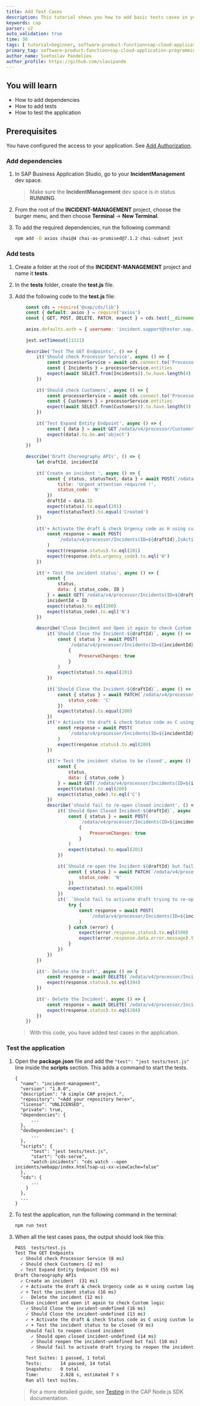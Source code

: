 ```yaml
---
title: Add Test Cases
description: This tutorial shows you how to add basic tests cases in your application.
keywords: cap 
parser: v2
auto_validation: true
time: 30
tags: [ tutorial>beginner, software-product-function>sap-cloud-application-programming-model, programming-tool>node-js, software-product>sap-business-technology-platform, software-product>sap-fiori]
primary_tag: software-product-function>sap-cloud-application-programming-model
author_name: Svetoslav Pandeliev
author_profile: https://github.com/slavipande
---
```


## You will learn

- How to add dependencies
- How to add tests
- How to test the application

## Prerequisites

You have configured the access to your application. See [Add Authorization](add-authorization).

### Add dependencies

1. In SAP Business Application Studio, go to your **IncidentManagement** dev space.

    > Make sure the **IncidentManagement** dev space is in status **RUNNING**.

2. From the root of the **INCIDENT-MANAGEMENT** project, choose the burger menu, and then choose **Terminal** &rarr; **New Terminal**.

3. To add the required dependencies, run the following command:

    ```bash
    npm add -D axios chai@4 chai-as-promised@7.1.2 chai-subset jest
    ```

### Add tests

1. Create a folder at the root of the **INCIDENT-MANAGEMENT** project and name it **tests**.

2. In the **tests** folder, create the **test.js** file.

3. Add the following code to the **test.js** file:

    ```javascript
        const cds = require('@sap/cds/lib')
        const { default: axios } = require('axios')
        const { GET, POST, DELETE, PATCH, expect } = cds.test(__dirname + '../../')
        
        axios.defaults.auth = { username: 'incident.support@tester.sap.com', password: 'initial' }
        
        jest.setTimeout(11111)
        
        describe('Test The GET Endpoints', () => {
            it('Should check Processor Service', async () => {
                const processorService = await cds.connect.to('ProcessorService')
                const { Incidents } = processorService.entities
                expect(await SELECT.from(Incidents)).to.have.length(4)
            })
        
            it('Should check Customers', async () => {
                const processorService = await cds.connect.to('ProcessorService')
                const { Customers } = processorService.entities
                expect(await SELECT.from(Customers)).to.have.length(3)
            })
        
            it('Test Expand Entity Endpoint', async () => {
                const { data } = await GET`/odata/v4/processor/Customers?$select=firstName&$expand=incidents`
                expect(data).to.be.an('object')
            })
        })
        
        describe('Draft Choreography APIs', () => {
            let draftId, incidentId
        
            it('Create an incident ', async () => {
                const { status, statusText, data } = await POST(`/odata/v4/processor/Incidents`, {
                    title: 'Urgent attention required !',
                    status_code: 'N'
                })
                draftId = data.ID
                expect(status).to.equal(201)
                expect(statusText).to.equal('Created')
            })
        
            it('+ Activate the draft & check Urgency code as H using custom logic', async () => {
                const response = await POST(
                    `/odata/v4/processor/Incidents(ID=${draftId},IsActiveEntity=false)/ProcessorService.draftActivate`
                )
                expect(response.status).to.eql(201)
                expect(response.data.urgency_code).to.eql('H')
            })
        
            it('+ Test the incident status', async () => {
                const {
                    status,
                    data: { status_code, ID }
                } = await GET(`/odata/v4/processor/Incidents(ID=${draftId},IsActiveEntity=true)`)
                incidentId = ID
                expect(status).to.eql(200)
                expect(status_code).to.eql('N')
            })
        
            describe('Close Incident and Open it again to check Custom logic', () => {
                it(`Should Close the Incident-${draftId}`, async () => {
                    const { status } = await POST(
                        `/odata/v4/processor/Incidents(ID=${incidentId},IsActiveEntity=true)/ProcessorService.draftEdit`,
                        {
                            PreserveChanges: true
                        }
                    )
                    expect(status).to.equal(201)
                })
        
                it(`Should Close the Incident-${draftId}`, async () => {
                    const { status } = await PATCH(`/odata/v4/processor/Incidents(ID=${incidentId},IsActiveEntity=false)`, {
                        status_code: 'C'
                    })
                    expect(status).to.equal(200)
                })
                it('+ Activate the draft & check Status code as C using custom logic', async () => {
                    const response = await POST(
                        `/odata/v4/processor/Incidents(ID=${incidentId},IsActiveEntity=false)/ProcessorService.draftActivate`
                    )
                    expect(response.status).to.eql(200)
                })
        
                it('+ Test the incident status to be closed', async () => {
                    const {
                        status,
                        data: { status_code }
                    } = await GET(`/odata/v4/processor/Incidents(ID=${incidentId},IsActiveEntity=true)`)
                    expect(status).to.eql(200)
                    expect(status_code).to.eql('C')
                })
                describe('should fail to re-open closed incident', () => {
                    it(`Should Open Closed Incident-${draftId}`, async () => {
                        const { status } = await POST(
                            `/odata/v4/processor/Incidents(ID=${incidentId},IsActiveEntity=true)/ProcessorService.draftEdit`,
                            {
                                PreserveChanges: true
                            }
                        )
                        expect(status).to.equal(201)
                    })
        
                    it(`Should re-open the Incident-${draftId} but fail`, async () => {
                        const { status } = await PATCH(`/odata/v4/processor/Incidents(ID=${incidentId},IsActiveEntity=false)`, {
                            status_code: 'N'
                        })
                        expect(status).to.equal(200)
                    })
                    it(' `Should fail to activate draft trying to re-open the incidentt', async () => {
                        try {
                            const response = await POST(
                                `/odata/v4/processor/Incidents(ID=${incidentId},IsActiveEntity=false)/ProcessorService.draftActivate`
                            )
                        } catch (error) {
                            expect(error.response.status).to.eql(500)
                            expect(error.response.data.error.message).to.include(`Can't modify a closed incident`)
                        }
                    })
                })
            })
        
            it('- Delete the Draft', async () => {
                const response = await DELETE(`/odata/v4/processor/Incidents(ID=${draftId},IsActiveEntity=false)`)
                expect(response.status).to.eql(204)
            })
        
            it('- Delete the Incident', async () => {
                const response = await DELETE(`/odata/v4/processor/Incidents(ID=${draftId},IsActiveEntity=true)`)
                expect(response.status).to.eql(204)
            })
        })
    ```

    > With this code, you have added test cases in the application.

### Test the application

1. Open the **package.json** file and add the `"test": "jest tests/test.js"` line inside the **scripts** section. This adds a command to start the tests.

    ```json[15]
    {
      "name": "incident-management",
      "version": "1.0.0",
      "description": "A simple CAP project.",
      "repository": "<Add your repository here>",
      "license": "UNLICENSED",
      "private": true,
      "dependencies": {
          ...
      },
      "devDependencies": {
          ...
      },
      "scripts": {
          "test": "jest tests/test.js",
          "start": "cds-serve",
          "watch-incidents": "cds watch --open incidents/webapp/index.html?sap-ui-xx-viewCache=false"
      },
      "cds": {
          ...
        }
      },
      ...
    }
    ```

2. To test the application, run the following command in the terminal:

    ```bash
    npm run test
    ```

3. When all the test cases pass, the output should look like this:

    ```bash
    PASS  tests/test.js
    Test The GET Endpoints
      ✓ Should check Processor Service (8 ms)
      ✓ Should check Customers (2 ms)
      ✓ Test Expand Entity Endpoint (55 ms)
    Draft Choreography APIs
      ✓ Create an incident  (31 ms)
      ✓ + Activate the draft & check Urgency code as H using custom logic (28 ms)
      ✓ + Test the incident status (16 ms)
      ✓ - Delete the incident (12 ms)
      Close incident and open it again to check Custom logic
        ✓ Should Close the incident-undefined (16 ms)
        ✓ Should Close the incident-undefined (13 ms)
        ✓ + Activate the draft & check Status code as C using custom logic (18 ms)
        ✓ + Test the incident status to be closed (9 ms)
        should fail to reopen closed incident
          ✓ Should open closed incident-undefined (14 ms)
          ✓ Should reopen the incident-undefined but fail (10 ms)
          ✓ Should fail to activate draft trying to reopen the incident (21 ms)

        Test Suites: 1 passed, 1 total
        Tests:       14 passed, 14 total
        Snapshots:   0 total
        Time:        2.028 s, estimated 7 s
        Ran all test suites.
    ```
   
    > For a more detailed guide, see [Testing](https://cap.cloud.sap/docs/node.js/cds-test) in the CAP Node.js SDK documentation.
